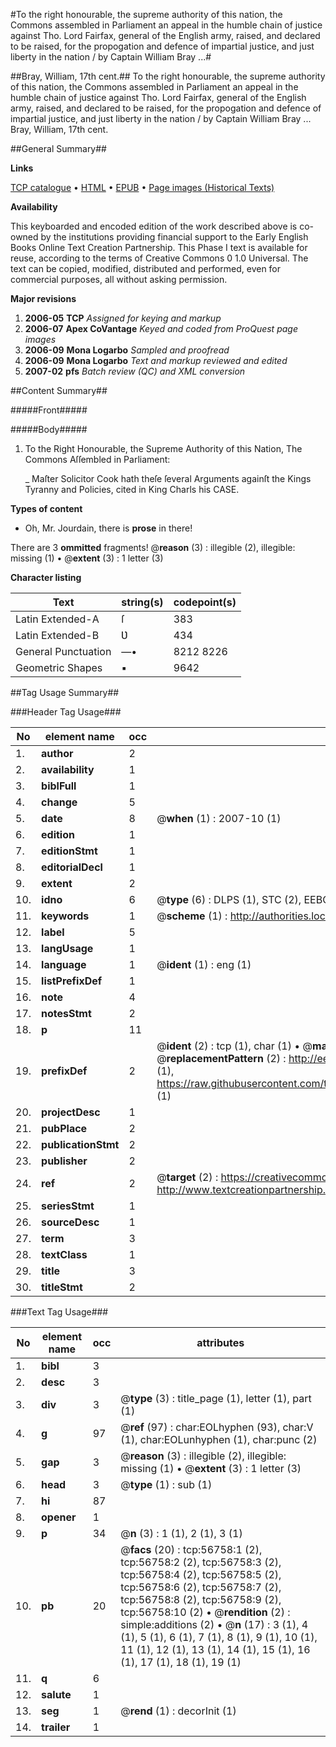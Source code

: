 #To the right honourable, the supreme authority of this nation, the Commons assembled in Parliament an appeal in the humble chain of justice against Tho. Lord Fairfax, general of the English army, raised, and declared to be raised, for the propogation and defence of impartial justice, and just liberty in the nation / by Captain William Bray ...#

##Bray, William, 17th cent.##
To the right honourable, the supreme authority of this nation, the Commons assembled in Parliament an appeal in the humble chain of justice against Tho. Lord Fairfax, general of the English army, raised, and declared to be raised, for the propogation and defence of impartial justice, and just liberty in the nation / by Captain William Bray ...
Bray, William, 17th cent.

##General Summary##

**Links**

[TCP catalogue](http://www.ota.ox.ac.uk/tcp/)  • 
[HTML](http://tei.it.ox.ac.uk/tcp/Texts-HTML/free/A29/A29267.html)  • 
[EPUB](http://tei.it.ox.ac.uk/tcp/Texts-EPUB/free/A29/A29267.epub) • 
[Page images (Historical Texts)](https://data.historicaltexts.jisc.ac.uk/view?pubId=eebo-12240697e&pageId=eebo-12240697e-56758-1)

**Availability**

This keyboarded and encoded edition of the
	       work described above is co-owned by the institutions
	       providing financial support to the Early English Books
	       Online Text Creation Partnership. This Phase I text is
	       available for reuse, according to the terms of Creative
	       Commons 0 1.0 Universal. The text can be copied,
	       modified, distributed and performed, even for
	       commercial purposes, all without asking permission.

**Major revisions**

1. __2006-05__ __TCP__ *Assigned for keying and markup*
1. __2006-07__ __Apex CoVantage__ *Keyed and coded from ProQuest page images*
1. __2006-09__ __Mona Logarbo__ *Sampled and proofread*
1. __2006-09__ __Mona Logarbo__ *Text and markup reviewed and edited*
1. __2007-02__ __pfs__ *Batch review (QC) and XML conversion*

##Content Summary##

#####Front#####

#####Body#####

1. To the Right Honourable, the Supreme Authority of this Nation, The Commons Aſſembled in Parliament:

    _ Maſter Solicitor Cook hath theſe ſeveral Arguments againſt the Kings Tyranny and Policies, cited in King Charls his CASE.

**Types of content**

  * Oh, Mr. Jourdain, there is **prose** in there!

There are 3 **ommitted** fragments! 
 @__reason__ (3) : illegible (2), illegible: missing (1)  •  @__extent__ (3) : 1 letter (3)

**Character listing**


|Text|string(s)|codepoint(s)|
|---|---|---|
|Latin Extended-A|ſ|383|
|Latin Extended-B|Ʋ|434|
|General Punctuation|—•|8212 8226|
|Geometric Shapes|▪|9642|

##Tag Usage Summary##

###Header Tag Usage###

|No|element name|occ|attributes|
|---|---|---|---|
|1.|__author__|2||
|2.|__availability__|1||
|3.|__biblFull__|1||
|4.|__change__|5||
|5.|__date__|8| @__when__ (1) : 2007-10 (1)|
|6.|__edition__|1||
|7.|__editionStmt__|1||
|8.|__editorialDecl__|1||
|9.|__extent__|2||
|10.|__idno__|6| @__type__ (6) : DLPS (1), STC (2), EEBO-CITATION (1), OCLC (1), VID (1)|
|11.|__keywords__|1| @__scheme__ (1) : http://authorities.loc.gov/ (1)|
|12.|__label__|5||
|13.|__langUsage__|1||
|14.|__language__|1| @__ident__ (1) : eng (1)|
|15.|__listPrefixDef__|1||
|16.|__note__|4||
|17.|__notesStmt__|2||
|18.|__p__|11||
|19.|__prefixDef__|2| @__ident__ (2) : tcp (1), char (1)  •  @__matchPattern__ (2) : ([0-9\-]+):([0-9IVX]+) (1), (.+) (1)  •  @__replacementPattern__ (2) : http://eebo.chadwyck.com/downloadtiff?vid=$1&page=$2 (1), https://raw.githubusercontent.com/textcreationpartnership/Texts/master/tcpchars.xml#$1 (1)|
|20.|__projectDesc__|1||
|21.|__pubPlace__|2||
|22.|__publicationStmt__|2||
|23.|__publisher__|2||
|24.|__ref__|2| @__target__ (2) : https://creativecommons.org/publicdomain/zero/1.0/ (1), http://www.textcreationpartnership.org/docs/. (1)|
|25.|__seriesStmt__|1||
|26.|__sourceDesc__|1||
|27.|__term__|3||
|28.|__textClass__|1||
|29.|__title__|3||
|30.|__titleStmt__|2||


###Text Tag Usage###

|No|element name|occ|attributes|
|---|---|---|---|
|1.|__bibl__|3||
|2.|__desc__|3||
|3.|__div__|3| @__type__ (3) : title_page (1), letter (1), part (1)|
|4.|__g__|97| @__ref__ (97) : char:EOLhyphen (93), char:V (1), char:EOLunhyphen (1), char:punc (2)|
|5.|__gap__|3| @__reason__ (3) : illegible (2), illegible: missing (1)  •  @__extent__ (3) : 1 letter (3)|
|6.|__head__|3| @__type__ (1) : sub (1)|
|7.|__hi__|87||
|8.|__opener__|1||
|9.|__p__|34| @__n__ (3) : 1 (1), 2 (1), 3 (1)|
|10.|__pb__|20| @__facs__ (20) : tcp:56758:1 (2), tcp:56758:2 (2), tcp:56758:3 (2), tcp:56758:4 (2), tcp:56758:5 (2), tcp:56758:6 (2), tcp:56758:7 (2), tcp:56758:8 (2), tcp:56758:9 (2), tcp:56758:10 (2)  •  @__rendition__ (2) : simple:additions (2)  •  @__n__ (17) : 3 (1), 4 (1), 5 (1), 6 (1), 7 (1), 8 (1), 9 (1), 10 (1), 11 (1), 12 (1), 13 (1), 14 (1), 15 (1), 16 (1), 17 (1), 18 (1), 19 (1)|
|11.|__q__|6||
|12.|__salute__|1||
|13.|__seg__|1| @__rend__ (1) : decorInit (1)|
|14.|__trailer__|1||
